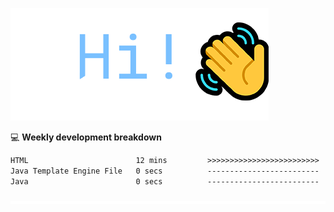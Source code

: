 ![Hi!](assets/images/hi.png)

💻 **Weekly development breakdown**
<!--START_SECTION:waka-->

```txt
HTML                        12 mins         >>>>>>>>>>>>>>>>>>>>>>>>>   99.68 %
Java Template Engine File   0 secs          -------------------------   00.28 %
Java                        0 secs          -------------------------   00.05 %
```

<!--END_SECTION:waka-->

![footer](assets/images/footer.png)
